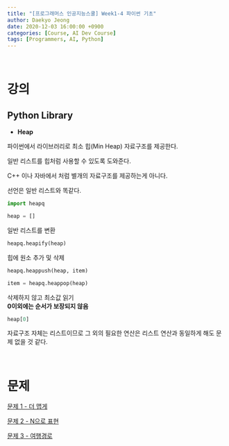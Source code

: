 ```yaml
---
title: "[프로그래머스 인공지능스쿨] Week1-4 파이썬 기초"
author: Daekyo Jeong
date: 2020-12-03 16:00:00 +0900
categories: [Course, AI Dev Course]
tags: [Programmers, AI, Python]
---
```



<br/>

# **강의**


## **Python Library**   

- **Heap**   

파이썬에서 라이브러리로 최소 힙(Min Heap) 자료구조를 제공한다.

일반 리스트를 힙처럼 사용할 수 있도록 도와준다.   

C++ 이나 자바에서 처럼 별개의 자료구조를 제공하는게 아니다.   

선언은 일반 리스트와 똑같다.

```py
import heapq

heap = []
```

일반 리스트를 변환   

```py
heapq.heapify(heap)
```

힙에 원소 추가 및 삭제   

```py
heapq.heappush(heap, item)

item = heapq.heappop(heap)
```

삭제하지 않고 최소값 읽기   
**0이외에는 순서가 보장되지 않음**      

```py
heap[0]
```

자료구조 자체는 리스트이므로 그 외의 필요한 연산은 리스트 연산과 동일하게 해도 문제 없을 것 같다.   



<br/>

# 문제

[문제 1 - 더 맵게](/posts/Algorithm12/)   


[문제 2 - N으로 표현](/posts/Algorithm13/)   


[문제 3 - 여행경로](/posts/Algorithm14/)   


<br/>
